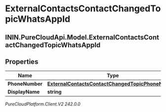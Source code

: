 # ExternalContactsContactChangedTopicWhatsAppId

## ININ.PureCloudApi.Model.ExternalContactsContactChangedTopicWhatsAppId

## Properties

|Name | Type | Description | Notes|
|------------ | ------------- | ------------- | -------------|
| **PhoneNumber** | [**ExternalContactsContactChangedTopicPhoneNumber**](ExternalContactsContactChangedTopicPhoneNumber) |  | [optional] |
| **DisplayName** | **string** |  | [optional] |



_PureCloudPlatform.Client.V2 242.0.0_
